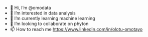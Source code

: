 - 👋 Hi, I’m @omodata
- 👀 I’m interested in data analysis
- 🌱 I’m currently learning machine learning
- 💞️ I’m looking to collaborate on phyton
- 📫 How to reach me https://www.linkedin.com/in/olotu-omotayo
